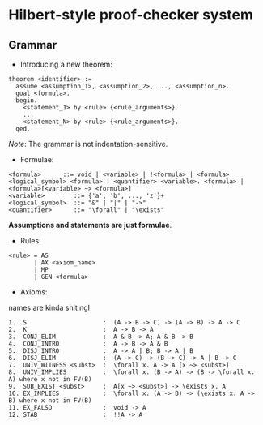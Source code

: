 # Hilbert-style proof-checker system

## Grammar

- Introducing a new theorem:

```
theorem <identifier> :=
  assume <assumption_1>, <assumption_2>, ..., <assumption_n>.
  goal <formula>.
  begin.
    <statement_1> by <rule> {<rule_arguments>}.
    ...
    <statement_N> by <rule> {<rule_arguments>}.
  qed.
```

*Note*: The grammar is not indentation-sensitive.

- Formulae:

```
<formula>      ::= void | <variable> | !<formula> | <formula> <logical_symbol> <formula> | <quantifier> <variable>. <formula> | <formula>[<variable> ~> <formula>]
<variable>        ::= {'a', 'b', ..., 'z'}+
<logical_symbol>  ::= "&" | "|" | "->"
<quantifier>      ::= "\forall" | "\exists"
```

**Assumptions and statements are just formulae**.

- Rules:

```
<rule> = AS
       | AX <axiom_name>
       | MP
       | GEN <formula>
```

- Axioms:

names are kinda shit ngl

```
1.  S                     :  (A -> B -> C) -> (A -> B) -> A -> C
2.  K                     :  A -> B -> A
3.  CONJ_ELIM             :  A & B -> A; A & B -> B
4.  CONJ_INTRO            :  A -> B -> A & B
5.  DISJ_INTRO            :  A -> A | B; B -> A | B
6.  DISJ_ELIM             :  (A -> C) -> (B -> C) -> A | B -> C
7.  UNIV_WITNESS <subst>  :  \forall x. A -> A [x ~> <subst>]
8.  UNIV_IMPLIES          :  \forall x. (B -> A) -> (B -> \forall x. A) where x not in FV(B)
9.  SUB_EXIST <subst>     :  A[x ~> <subst>] -> \exists x. A
10. EX_IMPLIES            :  \forall x. (A -> B) -> (\exists x. A -> B) where x not in FV(B)
11. EX_FALSO              :  void -> A
12. STAB                  :  !!A -> A
```
